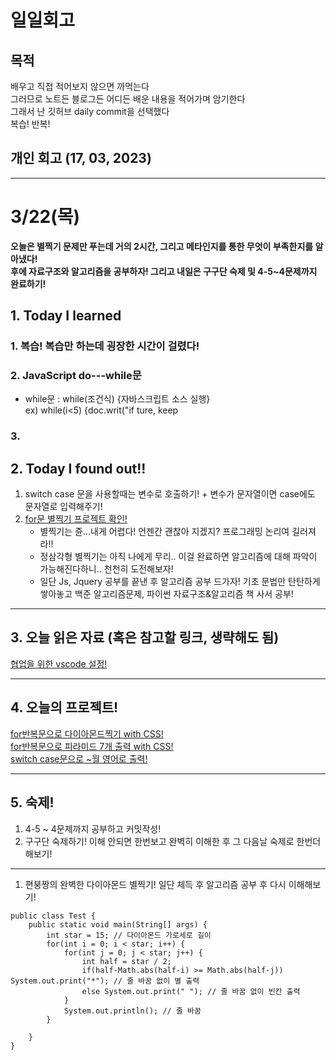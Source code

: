 # 일일회고

## 목적
배우고 직접 적어보지 않으면 까먹는다   
그러므로 노트든 블로그든 어디든 배운 내용을 적어가며 암기한다   
그래서 난 깃허브 daily commit을 선택했다   
복습! 반복!

## 개인 회고 (17, 03, 2023)

- - - -
# 3/22(목)
**오늘은 별찍기 문제만 푸는데 거의 2시간, 그리고 메타인지를 통한 무엇이 부족한지를 알아냈다!** <br>
**후에 자료구조와 알고리즘을 공부하자! 그리고 내일은 구구단 숙제 및 4-5~4문제까지 완료하기!**
## 1. Today I learned
### 1. 복습! 복습만 하는데 굉장한 시간이 걸렸다!

### 2. JavaScript do---while문
 * while문 : while(조건식) {자바스크립트 소스 실행} <br>
 ex) while(i<5) {doc.writ("if ture, keep 
 
### 3. 

## 2. Today I found out!!
  1. switch case 문을 사용할때는 변수로 호출하기! + 변수가 문자열이면 case에도 문자열로 입력해주기!
  2. [for문 별찍기 프로젝트 확인!](https://github.com/Jaero0/DailyCommitBeginner_till_ExpertBackend/tree/main/Projects/%EB%B3%84%EC%B0%8D%EA%B8%B0) <br>
     * 별찍기는 쥰...내게 어렵다! 언젠간 괜찮아 지겠지? 프로그래밍 논리여 길러져라!!
     * 정삼각형 별찍기는 아직 나에게 무리.. 이걸 완료하면 알고리즘에 대해 파악이 가능해진다하니.. 천천히 도전해보자!
     * 일단 Js, Jquery 공부를 끝낸 후 알고리즘 공부 드가자! 기초 문법만 탄탄하게 쌓아놓고 백준 알고리즘문제, 파이썬 자료구조&알고리즘 책 사서 공부!
- - - -

## 3. 오늘 읽은 자료 (혹은 참고할 링크, 생략해도 됨)
[협업을 위한 vscode 설정!](https://overcome-the-limits.tistory.com/entry/%ED%98%91%EC%97%85-%ED%98%91%EC%97%85%EC%9D%84-%EC%9C%84%ED%95%9C-VScode-%EC%84%A4%EC%A0%95) <br>

- - - -
 
## 4. 오늘의 프로젝트!
[for반복문으로 다이아몬드찍기 with CSS!](https://github.com/Jaero0/DailyCommitBeginner_till_ExpertBackend/blob/main/Projects/%EB%B3%84%EC%B0%8D%EA%B8%B0/%EB%8B%A4%EC%9D%B4%EC%95%84%EB%AA%AC%EB%93%9C%20with%20css.html) <br>
[for반복문으로 피라미드 7개 출력 with CSS!](https://github.com/Jaero0/DailyCommitBeginner_till_ExpertBackend/blob/main/Projects/%EB%B3%84%EC%B0%8D%EA%B8%B0/%ED%94%BC%EB%9D%BC%EB%AF%B8%EB%93%9C%207%EC%A4%84%20%20with%20css.html) <br>
[switch case문으로 ~월 영어로 출력!](https://github.com/Jaero0/DailyCommitBeginner_till_ExpertBackend/blob/main/Projects/Switch/switch%20Review.html)
- - - -
## 5. 숙제!
 1. 4-5 ~ 4문제까지 공부하고 커밋작성!
 2. 구구단 숙제하기! 이해 안되면 한번보고 완벽히 이해한 후 그 다음날 숙제로 한번더 해보기! 
- - - -
1. 편붕짱의 완벽한 다이아몬드 별찍기! 일단 체득 후 알고리즘 공부 후 다시 이해해보기!
```
public class Test {
    public static void main(String[] args) { 
        int star = 15; // 다이아몬드 가로세로 길이
        for(int i = 0; i < star; i++) {
            for(int j = 0; j < star; j++) {
                int half = star / 2;
                if(half-Math.abs(half-i) >= Math.abs(half-j)) System.out.print("*"); // 줄 바꿈 없이 별 출력
                else System.out.print(" "); // 줄 바꿈 없이 빈칸 출력
            }
            System.out.println(); // 줄 바꿈
        }
        
    }
}
```

